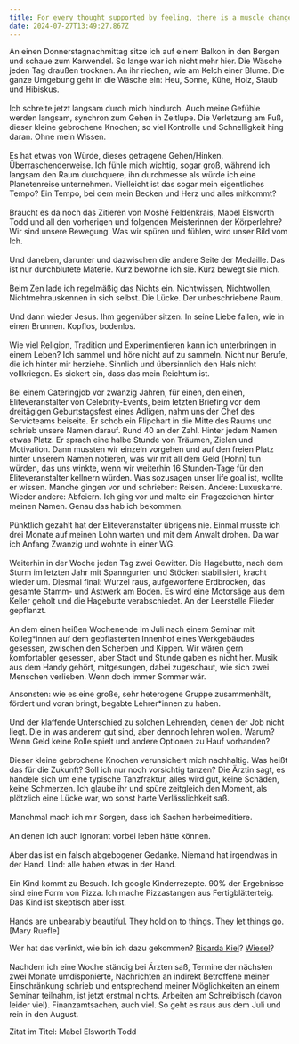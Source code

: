 ```yaml
---
title: For every thought supported by feeling, there is a muscle change
date: 2024-07-27T13:49:27.867Z
---
```

An einen Donnerstagnachmittag sitze ich auf einem Balkon in den Bergen und schaue zum Karwendel. So lange war ich nicht mehr hier. Die Wäsche jeden Tag draußen trocknen. An ihr riechen, wie am Kelch einer Blume. Die ganze Umgebung geht in die Wäsche ein: Heu, Sonne, Kühe, Holz, Staub und Hibiskus.\
\
Ich schreite jetzt langsam durch mich hindurch. Auch meine Gefühle werden langsam, synchron zum Gehen in Zeitlupe. Die Verletzung am Fuß, dieser kleine gebrochene Knochen; so viel Kontrolle und Schnelligkeit hing daran. Ohne mein Wissen.\
\
Es hat etwas von Würde, dieses getragene Gehen/Hinken. Überraschenderweise. Ich fühle mich wichtig, sogar groß, während ich langsam den Raum durchquere, ihn durchmesse als würde ich eine Planetenreise unternehmen. Vielleicht ist das sogar mein eigentliches Tempo? Ein Tempo, bei dem mein Becken und Herz und alles mitkommt?\
\
Braucht es da noch das Zitieren von Moshé Feldenkrais, Mabel Elsworth Todd und all den vorherigen und folgenden Meisterinnen der Körperlehre? Wir sind unsere Bewegung. Was wir spüren und fühlen, wird unser Bild vom Ich.\
\
Und daneben, darunter und dazwischen die andere Seite der Medaille. Das ist nur durchblutete Materie. Kurz bewohne ich sie. Kurz bewegt sie mich.\
\
Beim Zen lade ich regelmäßig das Nichts ein. Nichtwissen, Nichtwollen, Nichtmehrauskennen in sich selbst. Die Lücke. Der unbeschriebene Raum.\
\
Und dann wieder Jesus. Ihm gegenüber sitzen. In seine Liebe fallen, wie in einen Brunnen. Kopflos, bodenlos.\
\
Wie viel Religion, Tradition und Experimentieren kann ich unterbringen in einem Leben? Ich sammel und höre nicht auf zu sammeln. Nicht nur Berufe, die ich hinter mir herziehe. Sinnlich und übersinnlich den Hals nicht vollkriegen. Es sickert ein, dass das mein Reichtum ist.\
\
Bei einem Cateringjob vor zwanzig Jahren, für einen, den einen, Eliteveranstalter von Celebrity-Events, beim letzten Briefing vor dem dreitägigen Geburtstagsfest eines Adligen, nahm uns der Chef des Servicteams beiseite. Er schob ein Flipchart in die Mitte des Raums und schrieb unsere Namen darauf. Rund 40 an der Zahl. Hinter jedem Namen etwas Platz. Er sprach eine halbe Stunde von Träumen, Zielen und Motivation. Dann mussten wir einzeln vorgehen und auf den freien Platz hinter unserem Namen notieren, was wir mit all dem Geld (Hohn) tun würden, das uns winkte, wenn wir weiterhin 16 Stunden-Tage für den Eliteveranstalter kellnern würden. Was sozusagen unser life goal ist, wollte er wissen. Manche gingen vor und schrieben: Reisen. Andere: Luxuskarre. Wieder andere: Abfeiern. Ich ging vor und malte ein Fragezeichen hinter meinen Namen. Genau das hab ich bekommen.\
\
Pünktlich gezahlt hat der Eliteveranstalter übrigens nie. Einmal musste ich drei Monate auf meinen Lohn warten und mit dem Anwalt drohen. Da war ich Anfang Zwanzig und wohnte in einer WG.\
\
Weiterhin in der Woche jeden Tag zwei Gewitter. Die Hagebutte, nach dem Sturm im letzten Jahr mit Spanngurten und Stöcken stabilisiert, kracht wieder um. Diesmal final: Wurzel raus, aufgeworfene Erdbrocken, das gesamte Stamm- und Astwerk am Boden. Es wird eine Motorsäge aus dem Keller geholt und die Hagebutte verabschiedet. An der Leerstelle Flieder gepflanzt.\
\
An dem einen heißen Wochenende im Juli nach einem Seminar mit Kolleg*innen auf dem gepflasterten Innenhof eines Werkgebäudes gesessen, zwischen den Scherben und Kippen. Wir wären gern komfortabler gesessen, aber Stadt und Stunde gaben es nicht her. Musik aus dem Handy gehört, mitgesungen, dabei zugeschaut, wie sich zwei Menschen verlieben. Wenn doch immer Sommer wär.

Ansonsten: wie es eine große, sehr heterogene Gruppe zusammenhält, fördert und voran bringt, begabte Lehrer*innen zu haben.\
\
Und der klaffende Unterschied zu solchen Lehrenden, denen der Job nicht liegt. Die in was anderem gut sind, aber dennoch lehren wollen. Warum? Wenn Geld keine Rolle spielt und andere Optionen zu Hauf vorhanden?\
\
Dieser kleine gebrochene Knochen verunsichert mich nachhaltig. Was heißt das für die Zukunft? Soll ich nur noch vorsichtig tanzen? Die Ärztin sagt, es handele sich um eine typische Tanzfraktur, alles wird gut, keine Schäden, keine Schmerzen. Ich glaube ihr und spüre zeitgleich den Moment, als plötzlich eine Lücke war, wo sonst harte Verlässlichkeit saß.\
\
Manchmal mach ich mir Sorgen, dass ich Sachen herbeimeditiere.\
\
An denen ich auch ignorant vorbei leben hätte können.\
\
Aber das ist ein falsch abgebogener Gedanke. Niemand hat irgendwas in der Hand. Und: alle haben etwas in der Hand.\
\
Ein Kind kommt zu Besuch. Ich google Kinderrezepte. 90% der Ergebnisse sind eine Form von Pizza. Ich mache Pizzastangen aus Fertigblätterteig. Das Kind ist skeptisch aber isst.\
\
Hands are unbearably beautiful. They hold on to things. They let things go. \[Mary Ruefle]

Wer hat das verlinkt, wie bin ich dazu gekommen? [Ricarda Kiel](https://www.ricardakiel.de/kompost/)? [Wiesel](https://wieselblog.wordpress.com/)?\
\
Nachdem ich eine Woche ständig bei Ärzten saß, Termine der nächsten zwei Monate umdisponierte, Nachrichten an indirekt Betroffene meiner Einschränkung schrieb und entsprechend meiner Möglichkeiten an einem Seminar teilnahm, ist jetzt erstmal nichts. Arbeiten am Schreibtisch (davon leider viel). Finanzamtsachen, auch viel. So geht es raus aus dem Juli und rein in den August.

Zitat im Titel: Mabel Elsworth Todd